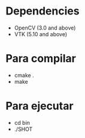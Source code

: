 # Dependencies
* OpenCV (3.0 and above)
* VTK (5.10 and above)


# Para compilar
* cmake .
* make

# Para ejecutar
* cd bin
* ./SHOT
